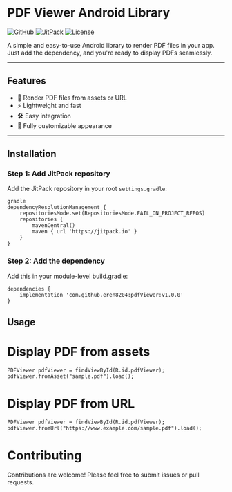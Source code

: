 # PDF Viewer Android Library

[![GitHub](https://img.shields.io/badge/github-eren8204/pdfViewer-blue?style=for-the-badge)](https://github.com/eren8204/pdfViewer) 
[![JitPack](https://img.shields.io/badge/JitPack-v1.0.0-blue?style=for-the-badge)](https://jitpack.io/#eren8204/pdfViewer/v1.0.0)
[![License](https://img.shields.io/github/license/eren8204/pdfViewer?style=for-the-badge)](LICENSE)

A simple and easy-to-use Android library to render PDF files in your app. Just add the dependency, and you're ready to display PDFs seamlessly.

---

## Features

- 📄 Render PDF files from assets or URL
- ⚡ Lightweight and fast
- 🛠 Easy integration
- 🎨 Fully customizable appearance

---

## Installation

### Step 1: Add JitPack repository

Add the JitPack repository in your root `settings.gradle`:
```
gradle
dependencyResolutionManagement {
    repositoriesMode.set(RepositoriesMode.FAIL_ON_PROJECT_REPOS)
    repositories {
        mavenCentral()
        maven { url 'https://jitpack.io' }
    }
}
```

### Step 2: Add the dependency

Add this in your module-level build.gradle:
```
dependencies {
    implementation 'com.github.eren8204:pdfViewer:v1.0.0'
}
```

## Usage
# Display PDF from assets
```
PDFViewer pdfViewer = findViewById(R.id.pdfViewer);
pdfViewer.fromAsset("sample.pdf").load();
```

# Display PDF from URL
```
PDFViewer pdfViewer = findViewById(R.id.pdfViewer);
pdfViewer.fromUrl("https://www.example.com/sample.pdf").load();
```
# Contributing
Contributions are welcome! Please feel free to submit issues or pull requests.
